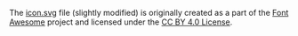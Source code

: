 The [icon.svg](icon.svg) file (slightly modified) is originally created as a part of the [Font Awesome](https://fontawesome.com) project and licensed under the [CC BY 4.0 License](https://creativecommons.org/licenses/by/4.0/).